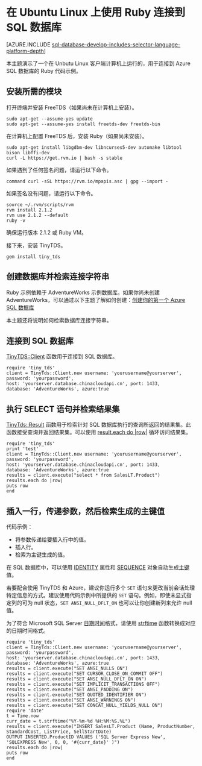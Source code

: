 <properties 
	pageTitle="在 Ubuntu 上使用 Ruby 和 TinyTDS 连接到 SQL 数据库" 
	description="提供可在 Ubuntu Linux 上以客户端形式运行的，用于连接到 Azure SQL 数据库的 Ruby 代码示例。"
	services="sql-database" 
	documentationCenter="" 
	authors="ajlam" 
	manager="jeffreyg" 
	editor=""/>


<tags 
	ms.service="sql-database" 
	ms.date="11/09/2015" 
	wacn.date="12/22/2015"/>


# 在 Ubuntu Linux 上使用 Ruby 连接到 SQL 数据库

[AZURE.INCLUDE [sql-database-develop-includes-selector-language-platform-depth](../includes/sql-database-develop-includes-selector-language-platform-depth.md)]

本主题演示了一个在 Unbutu Linux 客户端计算机上运行的，用于连接到 Azure SQL 数据库的 Ruby 代码示例。

## 安装所需的模块

打开终端并安装 FreeTDS（如果尚未在计算机上安装）。
	
    sudo apt-get --assume-yes update 
    sudo apt-get --assume-yes install freetds-dev freetds-bin

在计算机上配置 FreeTDS 后，安装 Ruby（如果尚未安装）。
    
    sudo apt-get install libgdbm-dev libncurses5-dev automake libtool bison libffi-dev 
    curl -L https://get.rvm.io | bash -s stable

如果遇到了任何签名问题，请运行以下命令。

    command curl -sSL https://rvm.io/mpapis.asc | gpg --import - 

如果签名没有问题，请运行以下命令。

    source ~/.rvm/scripts/rvm 
    rvm install 2.1.2 
    rvm use 2.1.2 --default 
    ruby -v 

确保运行版本 2.1.2 或 Ruby VM。

接下来，安装 TinyTDS。

    gem install tiny_tds

## 创建数据库并检索连接字符串

Ruby 示例依赖于 AdventureWorks 示例数据库。如果你尚未创建 AdventureWorks，可以通过以下主题了解如何创建：[创建你的第一个 Azure SQL 数据库](/documentation/articles/sql-database-get-started)

本主题还将说明如何检索数据库连接字符串。

## 连接到 SQL 数据库

[TinyTDS::Client](https://github.com/rails-sqlserver/tiny_tds) 函数用于连接到 SQL 数据库。

    require 'tiny_tds' 
    client = TinyTds::Client.new username: 'yourusername@yourserver', password: 'yourpassword', 
    host: 'yourserver.database.chinacloudapi.cn', port: 1433, 
    database: 'AdventureWorks', azure:true 

## 执行 SELECT 语句并检索结果集

[TinyTds::Result](https://github.com/rails-sqlserver/tiny_tds) 函数用于检索针对 SQL 数据库执行的查询所返回的结果集。此函数接受查询并返回结果集。可以使用 [result.each do |row|](https://github.com/rails-sqlserver/tiny_tds) 循环访问结果集。

    require 'tiny_tds'  
    print 'test'     
    client = TinyTds::Client.new username: 'yourusername@yourserver', password: 'yourpassword', 
    host: 'yourserver.database.chinacloudapi.cn', port: 1433, 
    database: 'AdventureWorks', azure:true 
    results = client.execute("select * from SalesLT.Product") 
    results.each do |row| 
    puts row 
    end 

## 插入一行，传递参数，然后检索生成的主键值

代码示例：

- 将参数传递给要插入行中的值。
- 插入行。
- 检索为主键生成的值。

在 SQL 数据库中，可以使用 [IDENTITY](http://msdn.microsoft.com/zh-cn/library/ms186775.aspx) 属性和 [SEQUENCE](http://msdn.microsoft.com/zh-cn/library/ff878058.aspx) 对象自动生成[主键](http://msdn.microsoft.com/zh-cn/library/ms179610.aspx)值。

若要配合使用 TinyTDS 和 Azure，建议你运行多个 `SET` 语句来更改当前会话处理特定信息的方式。建议使用代码示例中所提供的 `SET` 语句。例如，即使未显式指定列的可为 null 状态，`SET ANSI_NULL_DFLT_ON` 也可以让你创建新列来允许 null 值。

为了符合 Microsoft SQL Server [日期时间](http://msdn.microsoft.com/zh-cn/library/ms187819.aspx)格式，请使用 [strftime](http://ruby-doc.org/core-2.2.0/Time.html#method-i-strftime) 函数转换成对应的日期时间格式。

    require 'tiny_tds' 
    client = TinyTds::Client.new username: 'yourusername@yourserver', password: 'yourpassword', 
    host: 'yourserver.database.chinacloudapi.cn', port: 1433, 
    database: 'AdventureWorks', azure:true 
    results = client.execute("SET ANSI_NULLS ON")
    results = client.execute("SET CURSOR_CLOSE_ON_COMMIT OFF")
    results = client.execute("SET ANSI_NULL_DFLT_ON ON")
    results = client.execute("SET IMPLICIT_TRANSACTIONS OFF")
    results = client.execute("SET ANSI_PADDING ON")
    results = client.execute("SET QUOTED_IDENTIFIER ON")
    results = client.execute("SET ANSI_WARNINGS ON")
    results = client.execute("SET CONCAT_NULL_YIELDS_NULL ON")
    require 'date'
    t = Time.now
    curr_date = t.strftime("%Y-%m-%d %H:%M:%S.%L") 
    results = client.execute("INSERT SalesLT.Product (Name, ProductNumber, StandardCost, ListPrice, SellStartDate) 
    OUTPUT INSERTED.ProductID VALUES ('SQL Server Express New', 'SQLEXPRESS New', 0, 0, '#{curr_date}' )")
    results.each do |row| 
    puts row
    end 

<!---HONumber=Mooncake_1207_2015-->